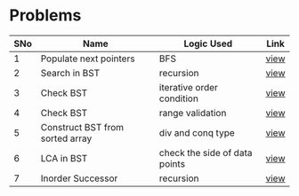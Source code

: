 # Problems

SNo | Name | Logic Used | Link |
----|------|------------|------|
1 | Populate next pointers | BFS | [view](populate_next_pointers.cpp)
2 | Search in BST | recursion | [view](search_BST.cpp)
3 | Check BST | iterative order condition | [view](check_BST_iterative.cpp)
4 | Check BST | range validation | [view](check_BST_range.cpp)
5 | Construct BST from sorted array | div and conq type | [view](bst_array.cpp)
6 | LCA in BST | check the side of data points | [view](LCA_BST.cpp) 
7 | Inorder Successor | recursion | [view](inorder_successor.cpp)